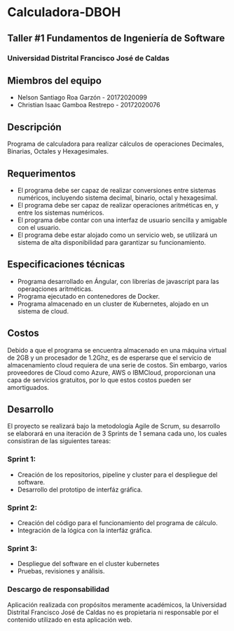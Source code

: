 # Calculadora-DBOH
## Taller #1 Fundamentos de Ingeniería de Software
### Universidad Distrital Francisco José de Caldas

## Miembros del equipo
- Nelson Santiago Roa Garzón - 20172020099 
- Christian Isaac Gamboa Restrepo - 20172020076

## Descripción
Programa de calculadora para realizar cálculos de operaciones Decimales, Binarias, Octales y Hexagesimales.

## Requerimentos
- El programa debe ser capaz de realizar conversiones entre sistemas numéricos, incluyendo sistema decimal,
binario, octal y hexagesimal.
- El programa debe ser capaz de realizar operaciones aritméticas en, y entre los sistemas numéricos.
- El programa debe contar con una interfaz de usuario sencilla y amigable con el usuario.
- El programa debe estar alojado como un servicio web, se utilizará un sistema de alta disponibilidad para garantizar su funcionamiento.

## Especificaciones técnicas
- Programa desarrollado en Ángular, con librerías de javascript para las operaqciones aritméticas.
- Programa ejecutado en contenedores de Docker.
- Programa almacenado en un cluster de Kubernetes, alojado en un sistema de cloud.

## Costos
Debido a que el programa se encuentra almacenado en una máquina virtual de 2GB y un procesador de 1.2Ghz, es de esperarse que el servicio
de almacenamiento cloud requiera de una serie de costos. Sin embargo, varios proveedores de Cloud como Azure, AWS o IBMCloud, proporcionan
una capa de servicios gratuitos, por lo que estos costos pueden ser amortiguados.

## Desarrollo
El proyecto se realizará bajo la metodología Agile de Scrum, su desarrollo se elaborará en una iteración de 3 Sprints de 1 semana cada uno, 
los cuales consistiran de las siguientes tareas:
### Sprint 1:
- Creación de los repositorios, pipeline y cluster para el despliegue del software.
- Desarrollo del prototipo de interfáz gráfica.
### Sprint 2:
- Creación del código para el funcionamiento del programa de cálculo.
- Integración de la lógica con la interfáz gráfica.
### Sprint 3:
- Despliegue del software en el cluster kubernetes
- Pruebas, revisiones y análisis.

### Descargo de responsabilidad
Aplicación realizada con propósitos meramente académicos, 
la Universidad Distrital Francisco José de Caldas no es propietaria
ni responsable por el contenido utilizado en esta aplicación web.
